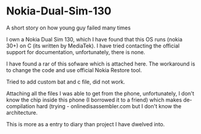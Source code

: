 # Nokia-Dual-Sim-130
A short story on how young guy failed many times


I own a Nokia Dual Sim 130, which I have found that this OS runs (nokia 30+) on C (its written by MediaTek). I have tried contacting the official support for documentation, unfortunately, there is none.

I have found a rar of this sofware which is attached here. The workaround is to change the code and use official Nokia Restore tool. 

Tried to add custom bat and c file, did not work. 

Attaching all the files I was able to get from the phone, unfortunately, I don't know the chip inside this phone (I borrowed it to a friend) which makes de-compilation hard (trying - onlinedisassembler.com but I don't know the architecture.

This is more as a entry to diary than project I have dwelved into.

